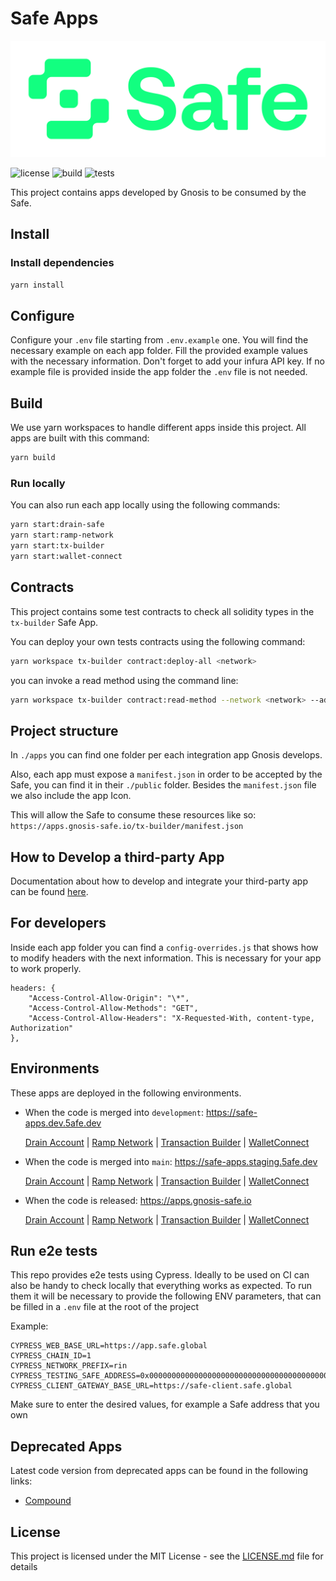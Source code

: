 # Safe Apps

[![Logo](https://raw.githubusercontent.com/safe-global/safe-react-apps/main/assets/logo.png)](https://safe.global/)

![license](https://img.shields.io/github/license/safe-global/safe-react-apps)
![build](https://img.shields.io/github/actions/workflow/status/safe-global/safe-react-apps/deployment.yml?branch=main)
![tests](https://img.shields.io/github/actions/workflow/status/safe-global/safe-react-apps/safe-apps-e2e.yml?branch=main)

This project contains apps developed by Gnosis to be consumed by the Safe.

## Install

### Install dependencies

```bash
yarn install
```

## Configure

Configure your `.env` file starting from `.env.example` one. You will find the necessary example on each app folder. Fill the provided example values with the necessary information. Don't forget to add your infura API key.
If no example file is provided inside the app folder the `.env` file is not needed.

## Build

We use yarn workspaces to handle different apps inside this project. All apps are built with this command:

```bash
yarn build
```

### Run locally

You can also run each app locally using the following commands:

```bash
yarn start:drain-safe
yarn start:ramp-network
yarn start:tx-builder
yarn start:wallet-connect
```

## Contracts

This project contains some test contracts to check all solidity types in the `tx-builder` Safe App.

You can deploy your own tests contracts using the following command:

```bash
yarn workspace tx-builder contract:deploy-all <network>
```

you can invoke a read method using the command line:

```bash
yarn workspace tx-builder contract:read-method --network <network> --address <address> --method <method>
```

## Project structure

In `./apps` you can find one folder per each integration app Gnosis develops.

Also, each app must expose a `manifest.json` in order to be accepted by the Safe, you can find it in their `./public` folder. Besides the `manifest.json` file we also include the app Icon.

This will allow the Safe to consume these resources like so: `https://apps.gnosis-safe.io/tx-builder/manifest.json`

## How to Develop a third-party App

Documentation about how to develop and integrate your third-party app can be found [here](https://docs.gnosis-safe.io/build/sdks/safe-apps).

## For developers

Inside each app folder you can find a `config-overrides.js` that shows how to modify headers with the next information. This is necessary for your app to work properly.

```
headers: {
    "Access-Control-Allow-Origin": "\*",
    "Access-Control-Allow-Methods": "GET",
    "Access-Control-Allow-Headers": "X-Requested-With, content-type, Authorization"
},
```

## Environments

These apps are deployed in the following environments.

- When the code is merged into `development`: https://safe-apps.dev.5afe.dev

  [Drain Account](https://safe-apps.dev.5afe.dev/drain-safe)
  | [Ramp Network](https://safe-apps.dev.5afe.dev/ramp-network)
  | [Transaction Builder](https://safe-apps.dev.5afe.dev/tx-builder)
  | [WalletConnect](https://safe-apps.dev.5afe.dev/wallet-connect)

- When the code is merged into `main`: https://safe-apps.staging.5afe.dev

  [Drain Account](https://safe-apps.staging.5afe.dev/drain-safe)
  | [Ramp Network](https://safe-apps.staging.5afe.dev/ramp-network)
  | [Transaction Builder](https://safe-apps.staging.5afe.dev/tx-builder)
  | [WalletConnect](https://safe-apps.staging.5afe.dev/wallet-connect)

- When the code is released: https://apps.gnosis-safe.io

  [Drain Account](https://apps.gnosis-safe.io/drain-safe)
  | [Ramp Network](https://apps.gnosis-safe.io/ramp-network)
  | [Transaction Builder](https://apps.gnosis-safe.io/tx-builder)
  | [WalletConnect](https://apps.gnosis-safe.io/wallet-connect)

## Run e2e tests

This repo provides e2e tests using Cypress. Ideally to be used on CI can also be handy to check locally that everything works as expected.
To run them it will be necessary to provide the following ENV parameters, that can be filled in a `.env` file at the root of the project

Example:

```
CYPRESS_WEB_BASE_URL=https://app.safe.global
CYPRESS_CHAIN_ID=1
CYPRESS_NETWORK_PREFIX=rin
CYPRESS_TESTING_SAFE_ADDRESS=0x0000000000000000000000000000000000000000
CYPRESS_CLIENT_GATEWAY_BASE_URL=https://safe-client.safe.global
```

Make sure to enter the desired values, for example a Safe address that you own

## Deprecated Apps

Latest code version from deprecated apps can be found in the following links:

- [Compound](https://github.com/safe-global/safe-react-apps/releases/tag/compound-1.1.3)

## License

This project is licensed under the MIT License - see the [LICENSE.md](LICENSE.md) file for details
